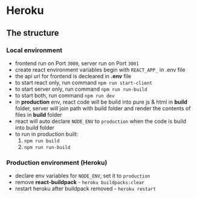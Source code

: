 # Heroku

## The structure

### Local environment

- frontend run on Port `3000`, server run on Port `3001`
- create react environment variables begin with `REACT_APP_` in .env file
- the api url for frontend is decleared in **.env** file
- to start react only, run command `npm run start-client`
- to start server only, run command `npm run run-build`
- to start both, run command `npm run dev`
- in **production** env, react code will be build into pure js & html in **build** folder, server will join path with build folder and render the contents of files in **build** folder
- react will auto declare `NODE_ENV` to `production` when the code is build into build folder
- to run in production built:
  1. `npm run build`
  2. `npm run run-build`

### Production environment (Heroku)

- declare env variables for `NODE_ENV`, set it to `production`
- remove **react-buildpack** - `heroku buildpacks:clear`
- restart heroku after buildpack removed - `heroku restart`
